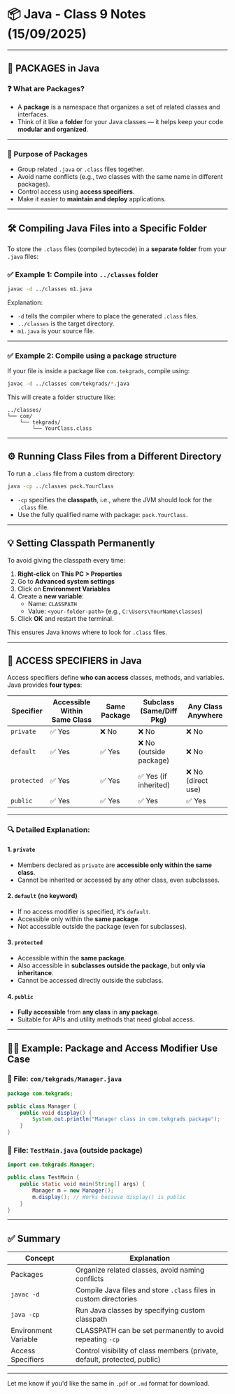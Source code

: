 # 📦 Java - Class 9 Notes (15/09/2025)

---

## 📁 PACKAGES in Java

### ❓ What are Packages?

- A **package** is a namespace that organizes a set of related classes and interfaces.
- Think of it like a **folder** for your Java classes — it helps keep your code **modular and organized**.

---

### 🎯 Purpose of Packages

- Group related `.java` or `.class` files together.
- Avoid name conflicts (e.g., two classes with the same name in different packages).
- Control access using **access specifiers**.
- Make it easier to **maintain and deploy** applications.

---

## 🛠️ Compiling Java Files into a Specific Folder

To store the `.class` files (compiled bytecode) in a **separate folder** from your `.java` files:

### ✅ Example 1: Compile into `../classes` folder

```bash
javac -d ../classes m1.java
```

Explanation:
- `-d` tells the compiler where to place the generated `.class` files.
- `../classes` is the target directory.
- `m1.java` is your source file.

---

### ✅ Example 2: Compile using a package structure

If your file is inside a package like `com.tekgrads`, compile using:

```bash
javac -d ../classes com/tekgrads/*.java
```

This will create a folder structure like:

```
../classes/
└── com/
    └── tekgrads/
        └── YourClass.class
```

---

## ⚙️ Running Class Files from a Different Directory

To run a `.class` file from a custom directory:

```bash
java -cp ../classes pack.YourClass
```

- `-cp` specifies the **classpath**, i.e., where the JVM should look for the `.class` file.
- Use the fully qualified name with package: `pack.YourClass`.

---

## 💡 Setting Classpath Permanently

To avoid giving the classpath every time:

1. **Right-click** on **This PC > Properties**
2. Go to **Advanced system settings**
3. Click on **Environment Variables**
4. Create a **new variable**:
   - Name: `CLASSPATH`
   - Value: `<your-folder-path>` (e.g., `C:\Users\YourName\classes`)
5. Click **OK** and restart the terminal.

This ensures Java knows where to look for `.class` files.

---

## 🔐 ACCESS SPECIFIERS in Java

Access specifiers define **who can access** classes, methods, and variables. Java provides **four types**:

| Specifier  | Accessible Within Same Class | Same Package | Subclass (Same/Diff Pkg) | Any Class Anywhere |
|------------|-------------------------------|--------------|---------------------------|---------------------|
| `private`  | ✅ Yes                         | ❌ No         | ❌ No                     | ❌ No               |
| `default`  | ✅ Yes                         | ✅ Yes        | ❌ No (outside package)   | ❌ No               |
| `protected`| ✅ Yes                         | ✅ Yes        | ✅ Yes (if inherited)     | ❌ No (direct use)  |
| `public`   | ✅ Yes                         | ✅ Yes        | ✅ Yes                    | ✅ Yes              |

---

### 🔍 Detailed Explanation:

#### 1. `private`

- Members declared as `private` are **accessible only within the same class**.
- Cannot be inherited or accessed by any other class, even subclasses.

#### 2. `default` (no keyword)

- If no access modifier is specified, it's `default`.
- Accessible only within the **same package**.
- Not accessible outside the package (even for subclasses).

#### 3. `protected`

- Accessible within the **same package**.
- Also accessible in **subclasses outside the package**, but **only via inheritance**.
- Cannot be accessed directly outside the subclass.

#### 4. `public`

- **Fully accessible** from **any class** in **any package**.
- Suitable for APIs and utility methods that need global access.

---

## 👩‍💻 Example: Package and Access Modifier Use Case

### 📄 File: `com/tekgrads/Manager.java`

```java
package com.tekgrads;

public class Manager {
    public void display() {
        System.out.println("Manager class in com.tekgrads package");
    }
}
```

### 📄 File: `TestMain.java` (outside package)

```java
import com.tekgrads.Manager;

public class TestMain {
    public static void main(String[] args) {
        Manager m = new Manager();
        m.display(); // Works because display() is public
    }
}
```

---

## ✅ Summary

| Concept             | Explanation |
|---------------------|-------------|
| Packages            | Organize related classes, avoid naming conflicts |
| `javac -d`          | Compile Java files and store `.class` files in custom directories |
| `java -cp`          | Run Java classes by specifying custom classpath |
| Environment Variable| CLASSPATH can be set permanently to avoid repeating `-cp` |
| Access Specifiers   | Control visibility of class members (private, default, protected, public) |

---

Let me know if you'd like the same in `.pdf` or `.md` format for download.
